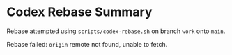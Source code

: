 # Codex Rebase Summary

Rebase attempted using `scripts/codex-rebase.sh` on branch `work` onto `main`.

Rebase failed: `origin` remote not found, unable to fetch.
